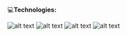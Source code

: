 :computer:<b>Technologies:</b>

![alt text](https://img.shields.io/badge/java-%20-green)
![alt text](https://img.shields.io/badge/maven-%20-green)
![alt text](https://img.shields.io/badge/PostgreSQL-%20-green)
![alt text](https://img.shields.io/badge/Web-%20-green)


